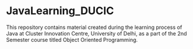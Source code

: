 # JavaLearning_DUCIC
This repository contains material created during the learning process of Java at Cluster Innovation Centre, University of Delhi, as a part of the 2nd Semester course titled Object Oriented Programming.
